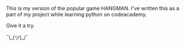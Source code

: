 This is my version of the popular game HANGMAN.
I've written this as a part of my project while learning python on codeacademy.

Give it a try.

¯\\_(ツ)\_/¯
